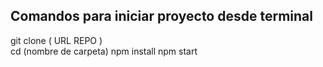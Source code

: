 ##  Comandos para iniciar proyecto desde terminal   

  git clone ( URL REPO )  
  cd (nombre de carpeta) 
  npm install 
  npm start  
